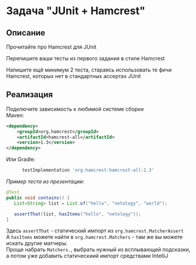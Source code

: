 # Задача "JUnit + Hamcrest"

## Описание
Прочитайте про Hamcrest для JUnit

Перепишите ваши тесты из первого задания в стиле Hamcrest

Напишите ещё минимум 2 теста, стараясь использовать те фичи Hamcrest, которых нет в стандартных ассертах JUnit

## Реализация
Подключите зависимость к любимой системе сборки  
Maven:  
```xml
<dependency>
    <groupId>org.hamcrest</groupId>
    <artifactId>hamcrest-all</artifactId>
    <version>1.3</version>
</dependency>
```
Или Gradle:
```gradle
      testImplementation 'org.hamcrest:hamcrest-all:1.3'
```

*Пример теста из презентации:*
```java
@Test
public void contains() {
   List<String> list = List.of("hello", "netology", "world");

   assertThat(list, hasItems("hello", "netology"));
}
```

Здесь `assertThat` - статический импорт из `org.hamcrest.MatcherAssert`  
А `hasItems` можете найти в `org.hamcrest.Matchers` - там же вы можете искать другие матчеры.   
Проще набрать `Matchers.`, выбрать нужный из всплывающей подсказки, а потом уже добавить статическиий импорт средствами IntelliJ